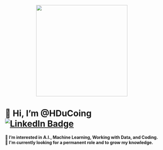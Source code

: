 <div id="header" align="center">
  <img src="https://media.giphy.com/media/WSBeyxvC1jH496xQGA/giphy.gif" width="300"/>
</div>


<h1> 👋 Hi, I’m @HDuCoing<div id="badges">
  <a href="https://www.linkedin.com/in/holly-ducoing-3a4b571ba/">
    <img src="https://img.shields.io/badge/LinkedIn-blue?style=for-the-badge&logo=linkedin&logoColor=white" alt="LinkedIn Badge"/>
  </a>
</div></h1>
<b>
  <div>
  👀 I’m interested in A.I., Machine Learning, Working with Data, and Coding.
  </div>
  <div>
  🌱 I'm currently looking for a permanent role and to grow my knowledge.
  </div>
</b>
